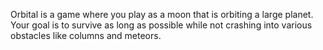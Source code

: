 Orbital is a game where you play as a moon that is orbiting a large planet. Your goal is to survive as long as possible while not crashing into various obstacles like columns and meteors.
